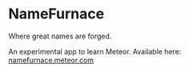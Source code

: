 NameFurnace
=

Where great names are forged. 

An experimental app to learn Meteor. Available here: [namefurnace.meteor.com](http://namefurnace.meteor.com)